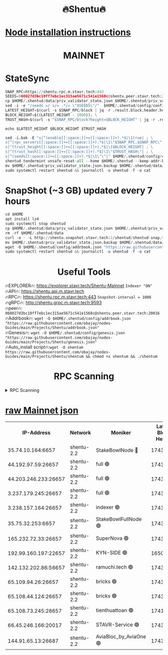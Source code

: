 <h1 align="center"> 🔥Shentu🔥</h1>

[Node installation instructions](https://github.com/obajay/nodes-Guides/tree/main/Projects/Shentu)
=
<h1 align="center"> MAINNET</h1>

# StateSync
```python
SNAP_RPC=https://shentu.rpc.m.stavr.tech:443
SEEDS=060027d3bc10ff7ebc1ec315ae5671c541e1568c@shentu.peer.stavr.tech:20016
cp $HOME/.shentud/data/priv_validator_state.json $HOME/.shentud/priv_validator_state.json.backup
sed -i -e "/seeds =/ s/= .*/= \"$SEEDS\"/"  $HOME/.shentud/config/config.toml
LATEST_HEIGHT=$(curl -s $SNAP_RPC/block | jq -r .result.block.header.height); \
BLOCK_HEIGHT=$((LATEST_HEIGHT - 1000)); \
TRUST_HASH=$(curl -s "$SNAP_RPC/block?height=$BLOCK_HEIGHT" | jq -r .result.block_id.hash)

echo $LATEST_HEIGHT $BLOCK_HEIGHT $TRUST_HASH

sed -i.bak -E "s|^(enable[[:space:]]+=[[:space:]]+).*$|\1true| ; \
s|^(rpc_servers[[:space:]]+=[[:space:]]+).*$|\1\"$SNAP_RPC,$SNAP_RPC\"| ; \
s|^(trust_height[[:space:]]+=[[:space:]]+).*$|\1$BLOCK_HEIGHT| ; \
s|^(trust_hash[[:space:]]+=[[:space:]]+).*$|\1\"$TRUST_HASH\"| ; \
s|^(seeds[[:space:]]+=[[:space:]]+).*$|\1\"\"|" $HOME/.shentud/config/config.toml
shentud tendermint unsafe-reset-all --home $HOME/.shentud --keep-addr-book
mv $HOME/.shentud/priv_validator_state.json.backup $HOME/.shentud/data/priv_validator_state.json
sudo systemctl restart shentud && journalctl -u shentud -f -o cat
```
# SnapShot (~3 GB) updated every 7 hours
```python
cd $HOME
apt install lz4
sudo systemctl stop shentud
cp $HOME/.shentud/data/priv_validator_state.json $HOME/.shentud/priv_validator_state.json.backup
rm -rf $HOME/.shentud/data
curl -o - -L http://shentu.snapshot.stavr.tech:2/shentud/shentud-snap.tar.lz4 | lz4 -c -d - | tar -x -C $HOME/.shentud --strip-components 2
mv $HOME/.shentud/priv_validator_state.json.backup $HOME/.shentud/data/priv_validator_state.json
wget -O $HOME/.shentud/config/addrbook.json "https://raw.githubusercontent.com/obajay/nodes-Guides/main/Projects/Shentu/addrbook.json"
sudo systemctl restart shentud && journalctl -u shentud -f -o cat
```

 <h1 align="center"> Useful Tools</h1>

🔥EXPLORER🔥:     https://explorer.stavr.tech/Shentu-Mainnet        `Indexer "ON"` \
🔥API🔥:          https://shentu.api.m.stavr.tech \
🔥RPC🔥:          https://shentu.rpc.m.stavr.tech:443              `Snapshot-interval = 1000` \
🔥gRPC🔥:         http://shentu.grpc.m.stavr.tech:9593 \
🔥peer🔥:         `060027d3bc10ff7ebc1ec315ae5671c541e1568c@shentu.peer.stavr.tech:20016` \
🔥Addrbook🔥:  `wget -O $HOME/.shentud/config/addrbook.json "https://raw.githubusercontent.com/obajay/nodes-Guides/main/Projects/Shentu/addrbook.json"` \
🔥Genesis🔥:  `wget -O $HOME/.shentud/config/genesis.json "https://raw.githubusercontent.com/obajay/nodes-Guides/main/Projects/Shentu/genesis.json"` \
🔥Auto_install script🔥:`wget -O shentum https://raw.githubusercontent.com/obajay/nodes-Guides/main/Projects/Shentu/shentum && chmod +x shentum && ./shentum`

<h1 align="center"> RPC Scanning</h1>

<details>
<summary>RPC Scanning</summary>

<h2 align="center"> We scan nodes in real time every 4 hours. And we provide the final result of RPC endpoints.
We cannot influence the operation of these nodes in any way. </h2>


```python
If Voting Power is higher than 0 --> then the Node is a validator of the network and may be subject to attack and be a potential threat to the chain.
```
```python
We marked such validators with a red symbol
```

</details>

[raw Mainnet json](https://rpc-check.shentum.stavr.tech/shentum/rpc-shentum-result.json)
=


<table><tr><th>IP-Address</th><th>Network</th><th>Moniker</th><th>Latest Block Height</th><th>Earliest Block Height</th><th>Catching Up</th><th>Tx Index</th><th>Voting Power</th><th>Scan Time</th></tr><tr><td>35.74.10.164:6657</td><td>shentu-2.2</td><td>StakeBowlNode 🔴</td><td>17438945</td><td>8308501</td><td>False</td><td>on</td><td>50178</td><td>2024-03-01T03:48:18.223519486UTC</td></tr><tr><td>44.192.97.59:26657</td><td>shentu-2.2</td><td>full 🟢</td><td>17438945</td><td>9786901</td><td>False</td><td>on</td><td>0</td><td>2024-03-01T03:48:16.964980932UTC</td></tr><tr><td>44.203.246.233:26657</td><td>shentu-2.2</td><td>full 🟢</td><td>17438946</td><td>9786901</td><td>False</td><td>on</td><td>0</td><td>2024-03-01T03:48:26.927123540UTC</td></tr><tr><td>3.237.179.245:26657</td><td>shentu-2.2</td><td>full 🟢</td><td>17438948</td><td>9786901</td><td>False</td><td>on</td><td>0</td><td>2024-03-01T03:48:35.712043430UTC</td></tr><tr><td>3.238.157.164:26657</td><td>shentu-2.2</td><td>indexer 🟢</td><td>17438950</td><td>9786901</td><td>False</td><td>on</td><td>0</td><td>2024-03-01T03:48:48.988991271UTC</td></tr><tr><td>35.75.32.253:6657</td><td>shentu-2.2</td><td>StakeBowlFullNode 🟢</td><td>17438954</td><td>10470762</td><td>False</td><td>on</td><td>0</td><td>2024-03-01T03:49:10.940091187UTC</td></tr><tr><td>165.232.72.33:26657</td><td>shentu-2.2</td><td>SuperNova 🟢</td><td>17438954</td><td>15936001</td><td>False</td><td>on</td><td>0</td><td>2024-03-01T03:49:09.697297607UTC</td></tr><tr><td>192.99.160.197:22657</td><td>shentu-2.2</td><td>KYN-SIDE 🟢</td><td>16506175</td><td>16083091</td><td>False</td><td>on</td><td>0</td><td>2024-03-01T03:49:52.023888518UTC</td></tr><tr><td>142.132.202.86:56657</td><td>shentu-2.2</td><td>ramuchi.tech 🟢</td><td>17438959</td><td>16196001</td><td>False</td><td>on</td><td>0</td><td>2024-03-01T03:49:42.449329278UTC</td></tr><tr><td>65.109.94.26:26657</td><td>shentu-2.2</td><td>bricks 🟢</td><td>17438960</td><td>16401001</td><td>False</td><td>on</td><td>0</td><td>2024-03-01T03:49:49.425107277UTC</td></tr><tr><td>65.108.44.124:26657</td><td>shentu-2.2</td><td>bricks 🟢</td><td>17438961</td><td>16401001</td><td>False</td><td>on</td><td>0</td><td>2024-03-01T03:49:52.334137914UTC</td></tr><tr><td>65.108.73.245:28657</td><td>shentu-2.2</td><td>tienthuattoan 🟢</td><td>17415110</td><td>17399930</td><td>False</td><td>on</td><td>0</td><td>2024-03-01T03:49:19.787865194UTC</td></tr><tr><td>66.45.246.166:20017</td><td>shentu-2.2</td><td>STAVR-Service 🟢</td><td>17438960</td><td>17432001</td><td>False</td><td>on</td><td>0</td><td>2024-03-01T03:49:49.113660303UTC</td></tr><tr><td>144.91.65.13:26687</td><td>shentu-2.2</td><td>AviaBloc_by_AviaOne 🟢</td><td>17438955</td><td>17434623</td><td>False</td><td>off</td><td>0</td><td>2024-03-01T03:49:19.490662735UTC</td></tr></table>
